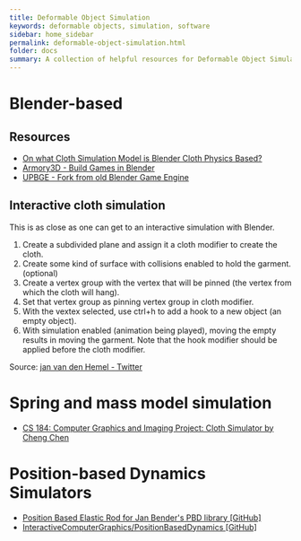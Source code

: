 ```yaml
---
title: Deformable Object Simulation
keywords: deformable objects, simulation, software
sidebar: home_sidebar
permalink: deformable-object-simulation.html
folder: docs
summary: A collection of helpful resources for Deformable Object Simulation
---
```


# Blender-based
## Resources
* [On what Cloth Simulation Model is Blender Cloth Physics Based?](https://blender.stackexchange.com/questions/8247/on-what-cloth-simulation-model-is-blender-cloth-physics-based)
* [Armory3D - Build Games in Blender](https://armory3d.org/)
* [UPBGE - Fork from old Blender Game Engine](https://upbge.org/)

## Interactive cloth simulation
This is as close as one can get to an interactive simulation with Blender.

1. Create a subdivided plane and assign it a cloth modifier to create the cloth.
2. Create some kind of surface with collisions enabled to hold the garment. (optional)
3. Create a vertex group with the vertex that will be pinned (the vertex from which the cloth will hang).
4. Set that vertex group as pinning vertex group in cloth modifier.
5. With the vextex selected, use ctrl+h to add a hook to a new object (an empty object).
6. With simulation enabled (animation being played), moving the empty results in moving the garment. Note that the hook modifier should be applied before the cloth modifier.

Source: [jan van den Hemel - Twitter](https://twitter.com/JanvandenHemel/status/1163154199170945030)

# Spring and mass model simulation
* [CS 184: Computer Graphics and Imaging Project: Cloth Simulator by Cheng Chen](https://cal-cs184-student.github.io/p4-clothsim-Julius-c/)

# Position-based Dynamics Simulators

* [Position Based Elastic Rod for Jan Bender's PBD library [GitHub]](https://github.com/korzen/PositionBasedDynamics-ElasticRod)
* [InteractiveComputerGraphics/PositionBasedDynamics [GitHub]](https://github.com/InteractiveComputerGraphics/PositionBasedDynamics) 

